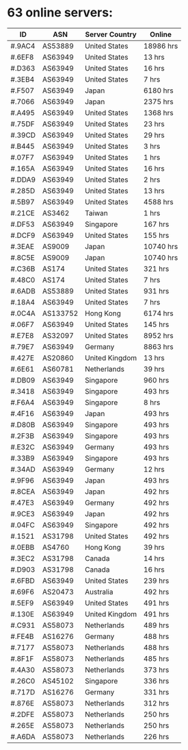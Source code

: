 # 63 online servers:

| ID | ASN | Server Country | Online |
| ------ | ------ | ------ | ------ |
| #.9AC4 | AS53889 | United States | 18986 hrs |
| #.6EF8 | AS63949 | United States | 13 hrs |
| #.D363 | AS63949 | United States | 16 hrs |
| #.3EB4 | AS63949 | United States | 7 hrs |
| #.F507 | AS63949 | Japan | 6180 hrs |
| #.7066 | AS63949 | Japan | 2375 hrs |
| #.A495 | AS63949 | United States | 1368 hrs |
| #.75DF | AS63949 | United States | 23 hrs |
| #.39CD | AS63949 | United States | 29 hrs |
| #.B445 | AS63949 | United States | 3 hrs |
| #.07F7 | AS63949 | United States | 1 hrs |
| #.165A | AS63949 | United States | 16 hrs |
| #.DDA9 | AS63949 | United States | 2 hrs |
| #.285D | AS63949 | United States | 13 hrs |
| #.5B97 | AS63949 | United States | 4588 hrs |
| #.21CE | AS3462 | Taiwan | 1 hrs |
| #.DF53 | AS63949 | Singapore | 167 hrs |
| #.DCF9 | AS63949 | United States | 155 hrs |
| #.3EAE | AS9009 | Japan | 10740 hrs |
| #.8C5E | AS9009 | Japan | 10740 hrs |
| #.C36B | AS174 | United States | 321 hrs |
| #.48C0 | AS174 | United States | 7 hrs |
| #.6ADB | AS53889 | United States | 931 hrs |
| #.18A4 | AS63949 | United States | 7 hrs |
| #.0C4A | AS133752 | Hong Kong | 6174 hrs |
| #.06F7 | AS63949 | United States | 145 hrs |
| #.E7E8 | AS32097 | United States | 8952 hrs |
| #.79E7 | AS63949 | Germany | 8863 hrs |
| #.427E | AS20860 | United Kingdom | 13 hrs |
| #.6E61 | AS60781 | Netherlands | 39 hrs |
| #.DB09 | AS63949 | Singapore | 960 hrs |
| #.3418 | AS63949 | Singapore | 493 hrs |
| #.F6A4 | AS63949 | Singapore | 8 hrs |
| #.4F16 | AS63949 | Japan | 493 hrs |
| #.D80B | AS63949 | Singapore | 493 hrs |
| #.2F3B | AS63949 | Singapore | 493 hrs |
| #.E32C | AS63949 | Germany | 493 hrs |
| #.33B9 | AS63949 | Singapore | 493 hrs |
| #.34AD | AS63949 | Germany | 12 hrs |
| #.9F96 | AS63949 | Japan | 493 hrs |
| #.8CEA | AS63949 | Japan | 492 hrs |
| #.47E3 | AS63949 | Germany | 492 hrs |
| #.9CE3 | AS63949 | Japan | 492 hrs |
| #.04FC | AS63949 | Singapore | 492 hrs |
| #.1521 | AS31798 | United States | 492 hrs |
| #.0EBB | AS4760 | Hong Kong | 39 hrs |
| #.3EC2 | AS31798 | Canada | 14 hrs |
| #.D903 | AS31798 | Canada | 16 hrs |
| #.6FBD | AS63949 | United States | 239 hrs |
| #.69F6 | AS20473 | Australia | 492 hrs |
| #.5EF9 | AS63949 | United States | 491 hrs |
| #.130E | AS63949 | United Kingdom | 491 hrs |
| #.C931 | AS58073 | Netherlands | 489 hrs |
| #.FE4B | AS16276 | Germany | 488 hrs |
| #.7177 | AS58073 | Netherlands | 488 hrs |
| #.8F1F | AS58073 | Netherlands | 485 hrs |
| #.4A30 | AS58073 | Netherlands | 373 hrs |
| #.26C0 | AS45102 | Singapore | 336 hrs |
| #.717D | AS16276 | Germany | 331 hrs |
| #.876E | AS58073 | Netherlands | 312 hrs |
| #.2DFE | AS58073 | Netherlands | 250 hrs |
| #.265E | AS58073 | Netherlands | 250 hrs |
| #.A6DA | AS58073 | Netherlands | 226 hrs |

